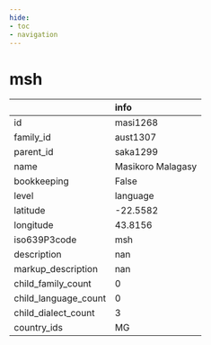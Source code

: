 ```yaml
---
hide:
- toc
- navigation
---
```

# msh
|                      | info              |
|:---------------------|:------------------|
| id                   | masi1268          |
| family_id            | aust1307          |
| parent_id            | saka1299          |
| name                 | Masikoro Malagasy |
| bookkeeping          | False             |
| level                | language          |
| latitude             | -22.5582          |
| longitude            | 43.8156           |
| iso639P3code         | msh               |
| description          | nan               |
| markup_description   | nan               |
| child_family_count   | 0                 |
| child_language_count | 0                 |
| child_dialect_count  | 3                 |
| country_ids          | MG                |